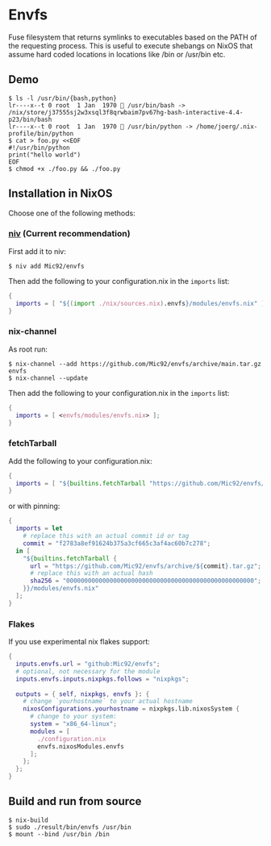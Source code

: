 # Envfs

Fuse filesystem that returns symlinks to executables based on the PATH of the requesting process. 
This is useful to execute shebangs on NixOS that assume hard coded locations in locations like /bin or /usr/bin etc.

## Demo

```console
$ ls -l /usr/bin/{bash,python}
lr----x--t 0 root  1 Jan  1970  /usr/bin/bash -> /nix/store/j37555sj2w3xsql3f8qrwbaim7pv67hg-bash-interactive-4.4-p23/bin/bash
lr----x--t 0 root  1 Jan  1970  /usr/bin/python -> /home/joerg/.nix-profile/bin/python
$ cat > foo.py <<EOF
#!/usr/bin/python
print("hello world")
EOF
$ chmod +x ./foo.py && ./foo.py
```

## Installation in NixOS

Choose one of the following methods:

### [niv](https://github.com/nmattia/niv) (Current recommendation)
  First add it to niv:
  
```console
$ niv add Mic92/envfs
```

  Then add the following to your configuration.nix in the `imports` list:
  
```nix
{
  imports = [ "${(import ./nix/sources.nix).envfs}/modules/envfs.nix" ];
}
```
  
### nix-channel

  As root run:
  
```console
$ nix-channel --add https://github.com/Mic92/envfs/archive/main.tar.gz envfs
$ nix-channel --update
```
  
  Then add the following to your configuration.nix in the `imports` list:
  
```nix
{
  imports = [ <envfs/modules/envfs.nix> ];
}
```

### fetchTarball

  Add the following to your configuration.nix:

``` nix
{
  imports = [ "${builtins.fetchTarball "https://github.com/Mic92/envfs/archive/main.tar.gz"}/modules/envfs.nix" ];
}
```
  
  or with pinning:
  
```nix
{
  imports = let
    # replace this with an actual commit id or tag
    commit = "f2783a8ef91624b375a3cf665c3af4ac60b7c278";
  in [ 
    "${builtins.fetchTarball {
      url = "https://github.com/Mic92/envfs/archive/${commit}.tar.gz";
      # replace this with an actual hash
      sha256 = "0000000000000000000000000000000000000000000000000000";
    }}/modules/envfs.nix"
  ];
}
```
  
### Flakes

If you use experimental nix flakes support:

``` nix
{
  inputs.envfs.url = "github:Mic92/envfs";
  # optional, not necessary for the module
  inputs.envfs.inputs.nixpkgs.follows = "nixpkgs";
  
  outputs = { self, nixpkgs, envfs }: {
    # change `yourhostname` to your actual hostname
    nixosConfigurations.yourhostname = nixpkgs.lib.nixosSystem {
      # change to your system:
      system = "x86_64-linux";
      modules = [
        ./configuration.nix
        envfs.nixosModules.envfs
      ];
    };
  };
}
```

## Build and run from source

```console
$ nix-build
$ sudo ./result/bin/envfs /usr/bin
$ mount --bind /usr/bin /bin
```
